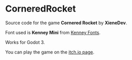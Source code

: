 # CorneredRocket
Source code for the game **Cornered Rocket** by **XieneDev**.

Font used is **Kenney Mini** from [Kenney Fonts](https://kenney.nl/assets/kenney-fonts).

Works for Godot 3.

You can play the game on the [itch.io page](https://xienedev.itch.io/cornered-rocket).
